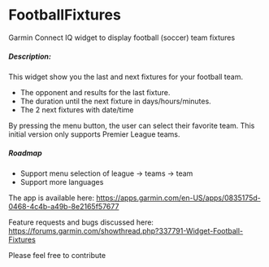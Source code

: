# FootballFixtures
Garmin Connect IQ widget to display football (soccer) team fixtures

##### Description:

This widget show you the last and next fixtures for your football team. 
- The opponent and results for the last fixture. 
- The duration until the next fixture in days/hours/minutes. 
- The 2 next fixtures with date/time

By pressing the menu button, the user can select their favorite team. This initial version only supports Premier League teams.

##### Roadmap
- Support menu selection of league -> teams -> team
- Support more languages

The app is available here:
https://apps.garmin.com/en-US/apps/0835175d-0468-4c4b-a49b-8e2165f57677

Feature requests and bugs discussed here:
https://forums.garmin.com/showthread.php?337791-Widget-Football-Fixtures

Please feel free to contribute

